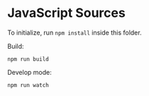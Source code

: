 JavaScript Sources
====

To initialize, run `npm install` inside this folder.

Build:

`npm run build`

Develop mode:

`npm run watch`
